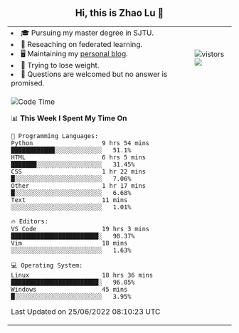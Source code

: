 <h2 align="center"> Hi, this is Zhao Lu 👋</h2>

<table style="overflow:hidden;">
    <tr> 
        <td>
            <li>🎓 Pursuing my master degree in SJTU.</li>
            <li>🌱 Reseaching on federated learning.</li>
            <li>🖥️ Maintaining my <a href="https://ifarewell.xyz">personal blog</a>.</li>
            <li>💪 Trying to lose weight.</li>
            <li>💬 Questions are welcomed but no answer is promised.</li> 
        </td>
        <td>
            <img src="https://visitor-badge.glitch.me/badge?page_id=ifarewell" alt="vistors" />
        <br>
          <img src="https://github-readme-stats.vercel.app/api?username=ifarewell&theme=graywhite&hide=prs,contribs&show_icons=true&hide_border=true&icon_color=CE1D2D&text_color=718096&bg_color=ffffff&hide_title=true" />
        </td>
    </tr>
    <tr>
        <td colspan="2">
            
<!--START_SECTION:waka-->
![Code Time](http://img.shields.io/badge/Code%20Time-212%20hrs%2024%20mins-blue)

📊 **This Week I Spent My Time On** 

```text
💬 Programming Languages: 
Python                   9 hrs 54 mins       ████████████░░░░░░░░░░░░░   51.1% 
HTML                     6 hrs 5 mins        ███████░░░░░░░░░░░░░░░░░░   31.45% 
CSS                      1 hr 22 mins        █░░░░░░░░░░░░░░░░░░░░░░░░   7.06% 
Other                    1 hr 17 mins        █░░░░░░░░░░░░░░░░░░░░░░░░   6.68% 
Text                     11 mins             ░░░░░░░░░░░░░░░░░░░░░░░░░   1.01%

🔥 Editors: 
VS Code                  19 hrs 3 mins       ████████████████████████░   98.37% 
Vim                      18 mins             ░░░░░░░░░░░░░░░░░░░░░░░░░   1.63%

💻 Operating System: 
Linux                    18 hrs 36 mins      ████████████████████████░   96.05% 
Windows                  45 mins             █░░░░░░░░░░░░░░░░░░░░░░░░   3.95%

```


 Last Updated on 25/06/2022 08:10:23 UTC
<!--END_SECTION:waka-->
            
</td></tr>
</table>

